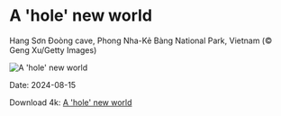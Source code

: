 # A 'hole' new world

Hang Sơn Đoòng cave, Phong Nha-Kẻ Bàng National Park, Vietnam (© Geng Xu/Getty Images)

![A 'hole' new world](https://bing.com/th?id=OHR.HangCave_EN-US9374263509_UHD.jpg&rf=LaDigue_UHD.jpg&pid=hp&w=1024&h=576&rs=1&c=4)

Date: 2024-08-15

Download 4k: [A 'hole' new world](https://bing.com/th?id=OHR.HangCave_EN-US9374263509_UHD.jpg&rf=LaDigue_UHD.jpg&pid=hp&w=3840&h=2160&rs=1&c=4)

